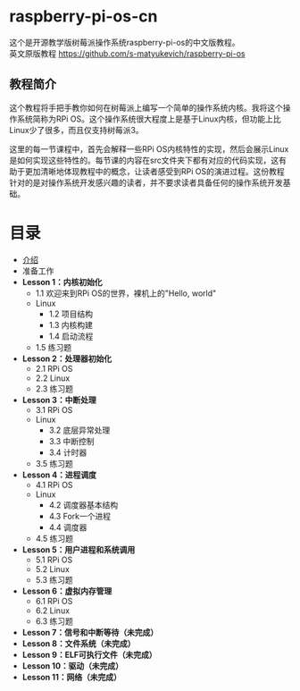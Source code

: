 # raspberry-pi-os-cn
这个是开源教学版树莓派操作系统raspberry-pi-os的中文版教程。  
英文原版教程 https://github.com/s-matyukevich/raspberry-pi-os  

## 教程简介
这个教程将手把手教你如何在树莓派上编写一个简单的操作系统内核。我将这个操作系统简称为RPi OS。这个操作系统很大程度上是基于Linux内核，但功能上比Linux少了很多，而且仅支持树莓派3。  
  
这里的每一节课程中，首先会解释一些RPi OS内核特性的实现，然后会展示Linux是如何实现这些特性的。每节课的内容在src文件夹下都有对应的代码实现，这有助于更加清晰地体现教程中的概念，让读者感受到RPi OS的演进过程。这份教程针对的是对操作系统开发感兴趣的读者，并不要求读者具备任何的操作系统开发基础。  
  
# 目录
+ [介绍](https://github.com/Sword-holder/raspberry-pi-os-cn/blob/master/docs/Introduction.md)
+ 准备工作
+ **Lesson 1：内核初始化**
  - 1.1 欢迎来到RPi OS的世界，裸机上的"Hello, world"
  - Linux
    * 1.2 项目结构
    * 1.3 内核构建
    * 1.4 启动流程
  - 1.5 练习题
+ **Lesson 2：处理器初始化**
  - 2.1 RPi OS
  - 2.2 Linux
  - 2.3 练习题
+ **Lesson 3：中断处理**
  - 3.1 RPi OS
  - Linux
    * 3.2 底层异常处理
    * 3.3 中断控制
    * 3.4 计时器
  - 3.5 练习题
+ **Lesson 4：进程调度**
  - 4.1 RPi OS
  - Linux
    * 4.2 调度器基本结构
    * 4.3 Fork一个进程
    * 4.4 调度器
  - 4.5 练习题
+ **Lesson 5：用户进程和系统调用**
  - 5.1 RPi OS
  - 5.2 Linux
  - 5.3 练习题
+ **Lesson 6：虚拟内存管理**
  - 6.1 RPi OS
  - 6.2 Linux
  - 6.3 练习题
+ **Lesson 7：信号和中断等待（未完成）**
+ **Lesson 8：文件系统（未完成）**
+ **Lesson 9：ELF可执行文件（未完成）**
+ **Lesson 10：驱动（未完成）**
+ **Lesson 11：网络（未完成）**
